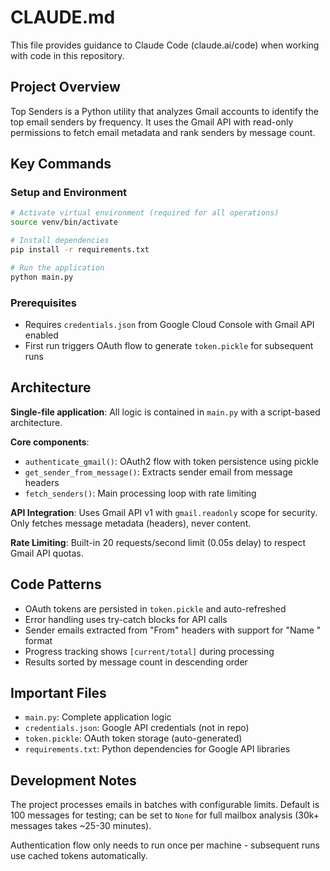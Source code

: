 # CLAUDE.md

This file provides guidance to Claude Code (claude.ai/code) when working with code in this repository.

## Project Overview

Top Senders is a Python utility that analyzes Gmail accounts to identify the top email senders by frequency. It uses the Gmail API with read-only permissions to fetch email metadata and rank senders by message count.

## Key Commands

### Setup and Environment
```bash
# Activate virtual environment (required for all operations)
source venv/bin/activate

# Install dependencies
pip install -r requirements.txt

# Run the application
python main.py
```

### Prerequisites
- Requires `credentials.json` from Google Cloud Console with Gmail API enabled
- First run triggers OAuth flow to generate `token.pickle` for subsequent runs

## Architecture

**Single-file application**: All logic is contained in `main.py` with a script-based architecture.

**Core components**:
- `authenticate_gmail()`: OAuth2 flow with token persistence using pickle
- `get_sender_from_message()`: Extracts sender email from message headers  
- `fetch_senders()`: Main processing loop with rate limiting

**API Integration**: Uses Gmail API v1 with `gmail.readonly` scope for security. Only fetches message metadata (headers), never content.

**Rate Limiting**: Built-in 20 requests/second limit (0.05s delay) to respect Gmail API quotas.

## Code Patterns

- OAuth tokens are persisted in `token.pickle` and auto-refreshed
- Error handling uses try-catch blocks for API calls
- Sender emails extracted from "From" headers with support for "Name <email>" format
- Progress tracking shows `[current/total]` during processing
- Results sorted by message count in descending order

## Important Files

- `main.py`: Complete application logic
- `credentials.json`: Google API credentials (not in repo)
- `token.pickle`: OAuth token storage (auto-generated)
- `requirements.txt`: Python dependencies for Google API libraries

## Development Notes

The project processes emails in batches with configurable limits. Default is 100 messages for testing; can be set to `None` for full mailbox analysis (30k+ messages takes ~25-30 minutes).

Authentication flow only needs to run once per machine - subsequent runs use cached tokens automatically.